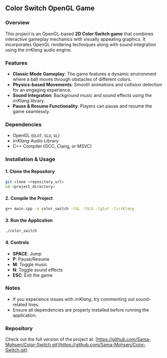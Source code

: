 ## Color Switch OpenGL Game

### Overview
This project is an OpenGL-based **2D Color Switch game** that combines interactive gameplay mechanics with visually appealing graphics. It incorporates OpenGL rendering techniques along with sound integration using the *irrKlang* audio engine.

### Features
- **Classic Mode Gameplay**: The game features a dynamic environment where a ball moves through obstacles of different colors.
- **Physics-based Movements**: Smooth animations and collision detection for an engaging experience.
- **Sound Integration**: Background music and sound effects using the *irrKlang* library.
- **Pause & Resume Functionality**: Players can pause and resume the game seamlessly.

### Dependencies
- OpenGL (`GLUT`, `GLU`, `GL`)
- *irrKlang* Audio Library
- C++ Compiler (GCC, Clang, or MSVC)

### Installation & Usage
#### 1. Clone the Repository
```bash
git clone <repository_url>
cd <project_directory>
```

#### 2. Compile the Project
```bash
g++ main.cpp -o color_switch -lGL -lGLU -lglut -lirrKlang
```

#### 3. Run the Application
```bash
./color_switch
```

#### 4. Controls
- **SPACE**: Jump
- **P**: Pause/Resume
- **M**: Toggle music
- **N**: Toggle sound effects
- **ESC**: Exit the game

### Notes
- If you experience issues with *irrKlang*, try commenting out sound-related lines.
- Ensure all dependencies are properly installed before running the application.

### Repository
Check out the full version of the project at: [https://github.com/Sama-Mohsen/Color-Switch.git](https://github.com/Sama-Mohsen/Color-Switch.git)

